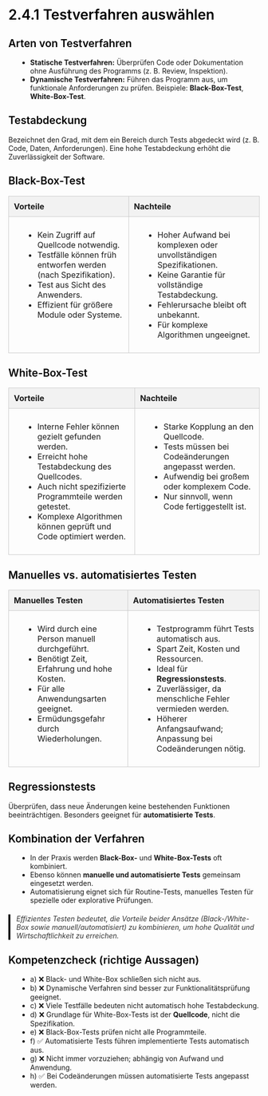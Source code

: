 # 2.4.1 Testverfahren auswählen

<html>
<head>
<style>
h1, h2, h3 {
  color: #000;
  font-weight: 600;
  margin-top: 1.3em;
}
code {
  background: #f4f4f4;
  padding: 3px 6px;
  border-radius: 6px;
  font-size: 0.95em;
}
ul {
  margin-left: 20px;
}
table {
  width: 100%;
  border-collapse: collapse;
  margin-top: 15px;
}
th, td {
  border: 1px solid #ccc;
  padding: 10px;
  text-align: left;
  vertical-align: top;
}
th {
  background: #f2f2f2;
}
blockquote {
  border-left: 4px solid #000;
  padding-left: 12px;
  color: #333;
  margin: 20px 0;
  font-style: italic;
}
</style>
</head>
<body>


<h2>Arten von Testverfahren</h2>
<ul>
  <li><strong>Statische Testverfahren:</strong> Überprüfen Code oder Dokumentation ohne Ausführung des Programms (z. B. Review, Inspektion).</li>
  <li><strong>Dynamische Testverfahren:</strong> Führen das Programm aus, um funktionale Anforderungen zu prüfen. Beispiele: <strong>Black-Box-Test</strong>, <strong>White-Box-Test</strong>.</li>
</ul>

<h2>Testabdeckung</h2>
<p>Bezeichnet den Grad, mit dem ein Bereich durch Tests abgedeckt wird (z. B. Code, Daten, Anforderungen). Eine hohe Testabdeckung erhöht die Zuverlässigkeit der Software.</p>

<h2>Black-Box-Test</h2>
<table>
<tr><th>Vorteile</th><th>Nachteile</th></tr>
<tr>
<td>
<ul>
  <li>Kein Zugriff auf Quellcode notwendig.</li>
  <li>Testfälle können früh entworfen werden (nach Spezifikation).</li>
  <li>Test aus Sicht des Anwenders.</li>
  <li>Effizient für größere Module oder Systeme.</li>
</ul>
</td>
<td>
<ul>
  <li>Hoher Aufwand bei komplexen oder unvollständigen Spezifikationen.</li>
  <li>Keine Garantie für vollständige Testabdeckung.</li>
  <li>Fehlerursache bleibt oft unbekannt.</li>
  <li>Für komplexe Algorithmen ungeeignet.</li>
</ul>
</td>
</tr>
</table>

<h2>White-Box-Test</h2>
<table>
<tr><th>Vorteile</th><th>Nachteile</th></tr>
<tr>
<td>
<ul>
  <li>Interne Fehler können gezielt gefunden werden.</li>
  <li>Erreicht hohe Testabdeckung des Quellcodes.</li>
  <li>Auch nicht spezifizierte Programmteile werden getestet.</li>
  <li>Komplexe Algorithmen können geprüft und Code optimiert werden.</li>
</ul>
</td>
<td>
<ul>
  <li>Starke Kopplung an den Quellcode.</li>
  <li>Tests müssen bei Codeänderungen angepasst werden.</li>
  <li>Aufwendig bei großem oder komplexem Code.</li>
  <li>Nur sinnvoll, wenn Code fertiggestellt ist.</li>
</ul>
</td>
</tr>
</table>

<h2>Manuelles vs. automatisiertes Testen</h2>
<table>
<tr><th>Manuelles Testen</th><th>Automatisiertes Testen</th></tr>
<tr>
<td>
<ul>
  <li>Wird durch eine Person manuell durchgeführt.</li>
  <li>Benötigt Zeit, Erfahrung und hohe Kosten.</li>
  <li>Für alle Anwendungsarten geeignet.</li>
  <li>Ermüdungsgefahr durch Wiederholungen.</li>
</ul>
</td>
<td>
<ul>
  <li>Testprogramm führt Tests automatisch aus.</li>
  <li>Spart Zeit, Kosten und Ressourcen.</li>
  <li>Ideal für <strong>Regressionstests</strong>.</li>
  <li>Zuverlässiger, da menschliche Fehler vermieden werden.</li>
  <li>Höherer Anfangsaufwand; Anpassung bei Codeänderungen nötig.</li>
</ul>
</td>
</tr>
</table>

<h2>Regressionstests</h2>
<p>Überprüfen, dass neue Änderungen keine bestehenden Funktionen beeinträchtigen. Besonders geeignet für <strong>automatisierte Tests</strong>.</p>

<h2>Kombination der Verfahren</h2>
<ul>
  <li>In der Praxis werden <strong>Black-Box-</strong> und <strong>White-Box-Tests</strong> oft kombiniert.</li>
  <li>Ebenso können <strong>manuelle und automatisierte Tests</strong> gemeinsam eingesetzt werden.</li>
  <li>Automatisierung eignet sich für Routine-Tests, manuelles Testen für spezielle oder explorative Prüfungen.</li>
</ul>

<blockquote>
Effizientes Testen bedeutet, die Vorteile beider Ansätze (Black-/White-Box sowie manuell/automatisiert) zu kombinieren, um hohe Qualität und Wirtschaftlichkeit zu erreichen.
</blockquote>

<h2>Kompetenzcheck (richtige Aussagen)</h2>
<ul>
  <li>a) ❌ Black- und White-Box schließen sich nicht aus.</li>
  <li>b) ❌ Dynamische Verfahren sind besser zur Funktionalitätsprüfung geeignet.</li>
  <li>c) ❌ Viele Testfälle bedeuten nicht automatisch hohe Testabdeckung.</li>
  <li>d) ❌ Grundlage für White-Box-Tests ist der <strong>Quellcode</strong>, nicht die Spezifikation.</li>
  <li>e) ❌ Black-Box-Tests prüfen nicht alle Programmteile.</li>
  <li>f) ✅ Automatisierte Tests führen implementierte Tests automatisch aus.</li>
  <li>g) ❌ Nicht immer vorzuziehen; abhängig von Aufwand und Anwendung.</li>
  <li>h) ✅ Bei Codeänderungen müssen automatisierte Tests angepasst werden.</li>
</ul>

</body>
</html>

